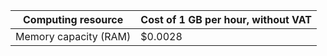 | Computing resource    | Cost of 1 GB per hour, without VAT |
|-----------------------|-----------------------------------|
| Memory capacity (RAM) | $0.0028                          |